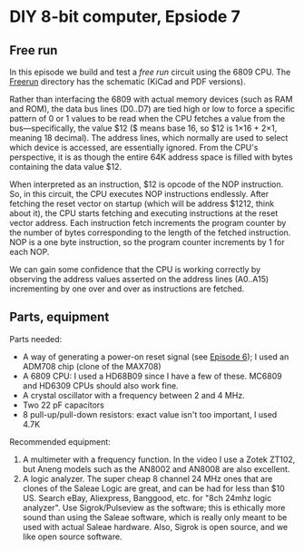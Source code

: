 # DIY 8-bit computer, Epsiode 7

## Free run

In this episode we build and test a *free run* circuit using the 6809 CPU.  The [Freerun](Freerun) directory has the schematic (KiCad and PDF versions).

Rather than interfacing the 6809 with actual memory devices (such as RAM and ROM), the data bus lines (D0..D7) are tied high or low to force a specific pattern of 0 or 1 values to be read when the CPU fetches a value from the bus—specifically, the value &#36;12 (&#36; means base 16, so &#36;12 is 1×16 + 2×1, meaning 18 decimal).  The address lines, which normally are used to select which device is accessed, are essentially ignored.  From the CPU's perspective, it is as though the entire 64K address space is filled with bytes containing the data value &#36;12.

When interpreted as an instruction, &#36;12 is opcode of the NOP instruction.  So, in this circuit, the CPU executes NOP instructions endlessly.  After fetching the reset vector on startup (which will be address $1212, think about it), the CPU starts fetching and executing instructions at the reset vector address.  Each instruction fetch increments the program counter by the number of bytes corresponding to the length of the fetched instruction.  NOP is a one byte instruction, so the program counter increments by 1 for each NOP.

We can gain some confidence that the CPU is working correctly by observing the address values asserted on the address lines (A0..A15) incrementing by one over and over as instructions are fetched.

## Parts, equipment

Parts needed:

* A way of generating a power-on reset signal (see [Episode 6](https://youtu.be/seTUE1D20fE)); I used an ADM708 chip (clone of the MAX708)
* A 6809 CPU: I used a HD68B09 since I have a few of these.  MC6809 and HD6309 CPUs should also work fine.
* A crystal oscillator with a frequency between 2 and 4 MHz.
* Two 22 pF capacitors
* 8 pull-up/pull-down resistors: exact value isn't too important, I used 4.7K

Recommended equipment:

1. A multimeter with a frequency function.  In the video I use a Zotek ZT102, but Aneng models such as the AN8002 and AN8008 are also excellent.
2. A logic analyzer.  The super cheap 8 channel 24 MHz ones that are clones of the Saleae Logic are great, and can be had for less than &#36;10 US.  Search eBay, Aliexpress, Banggood, etc. for "8ch 24mhz logic analyzer".  Use Sigrok/Pulseview as the software; this is ethically more sound than using the Saleae software, which is really only meant to be used with actual Saleae hardware.  Also, Sigrok is open source, and we like open source software.
